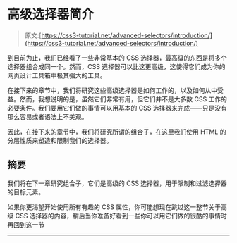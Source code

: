 # 高级选择器简介

> 原文:[https://css3-tutorial.net/advanced-selectors/introduction/](https://css3-tutorial.net/advanced-selectors/introduction/)

到目前为止，我们已经看了一些非常基本的 CSS 选择器，最高级的东西是将多个选择器组合成同一个。然而，CSS 选择器可以比这更高级，这使得它们成为你的网页设计工具箱中极其强大的工具。

在接下来的章节中，我们将研究这些高级选择器是如何工作的，以及如何从中受益。然而，我想说明的是，虽然它们非常有用，但它们并不是大多数 CSS 工作的必要条件。我们要用它们做的事情可以用基本的 CSS 选择器来完成——只是没有那么容易或者语法上不美观。

因此，在接下来的章节中，我们将研究所谓的组合子，在这里我们使用 HTML 的分层性质来塑造和限制我们的选择器。

## 摘要

我们将在下一章研究组合子，它们是高级的 CSS 选择器，用于限制和过滤选择器的目标元素。

如果你更渴望开始使用所有有趣的 CSS 属性，你可能想现在跳过这一整节关于高级 CSS 选择器的内容，稍后当你准备好看到一些你可以用它们做的很酷的事情时再回到这一节

* * *